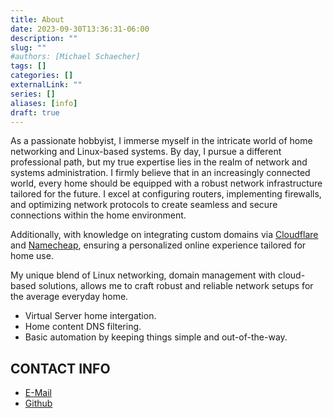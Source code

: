 ```yaml
---
title: About
date: 2023-09-30T13:36:31-06:00
description: ""
slug: ""
#authors: [Michael Schaecher]
tags: []
categories: []
externalLink: ""
series: []
aliases: [info]
draft: true
---
```


As a passionate hobbyist, I immerse myself in the intricate world of home networking and Linux-based systems. By day, I pursue a different professional path, but my true expertise lies in the realm of network and systems administration. I firmly believe that in an increasingly connected world, every home should be equipped with a robust network infrastructure tailored for the future. I excel at configuring routers, implementing firewalls, and optimizing network protocols to create seamless and secure connections within the home environment.

Additionally, with knowledge on integrating custom domains via [Cloudflare](https://cloudflare.com) and [Namecheap](https://www.namecheap.com), ensuring a personalized online experience tailored for home use.

My unique blend of Linux networking, domain management with cloud-based solutions, allows me to craft robust and reliable network setups for the average everyday home.

- Virtual Server home intergation.
- Home content DNS filtering.
- Basic automation by keeping things simple and out-of-the-way.

## CONTACT INFO

- [E-Mail](https://mschaecher78@gmail.com)
- [Github](https://github.com/MichaelSchaecher/)
